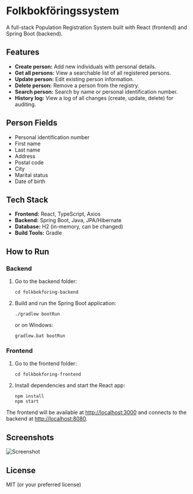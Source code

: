 # Folkbokföringssystem

A full-stack Population Registration System built with React (frontend) and Spring Boot (backend).

## Features

- **Create person:** Add new individuals with personal details.
- **Get all persons:** View a searchable list of all registered persons.
- **Update person:** Edit existing person information.
- **Delete person:** Remove a person from the registry.
- **Search person:** Search by name or personal identification number.
- **History log:** View a log of all changes (create, update, delete) for auditing.

## Person Fields

- Personal identification number
- First name
- Last name
- Address
- Postal code
- City
- Marital status
- Date of birth

## Tech Stack

- **Frontend:** React, TypeScript, Axios
- **Backend:** Spring Boot, Java, JPA/Hibernate
- **Database:** H2 (in-memory, can be changed)
- **Build Tools:** Gradle

## How to Run

### Backend

1. Go to the backend folder:
   ```
   cd folkbokforing-backend
   ```
2. Build and run the Spring Boot application:
   ```
   ./gradlew bootRun
   ```
   or on Windows:
   ```
   gradlew.bat bootRun
   ```

### Frontend

1. Go to the frontend folder:
   ```
   cd folkbokforing-frontend
   ```
2. Install dependencies and start the React app:
   ```
   npm install
   npm start
   ```

The frontend will be available at [http://localhost:3000](http://localhost:3000) and connects to the backend at [http://localhost:8080](http://localhost:8080).

## Screenshots

![Screenshot](https://i.imgur.com/Fdn82JU.png)

## License

MIT (or your preferred license)
